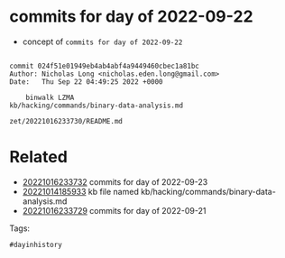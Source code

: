 # commits for day of 2022-09-22

- concept of `commits for day of 2022-09-22`

```

commit 024f51e01949eb4ab4abf4a9449460cbec1a81bc
Author: Nicholas Long <nicholas.eden.long@gmail.com>
Date:   Thu Sep 22 04:49:25 2022 +0000

    binwalk LZMA
kb/hacking/commands/binary-data-analysis.md
```

` zet/20221016233730/README.md `

# Related

- [20221016233732](/zet/20221016233732/README.md) commits for day of 2022-09-23
- [20221014185933](/zet/20221014185933/README.md) kb file named kb/hacking/commands/binary-data-analysis.md
- [20221016233729](/zet/20221016233729/README.md) commits for day of 2022-09-21

Tags:

    #dayinhistory
